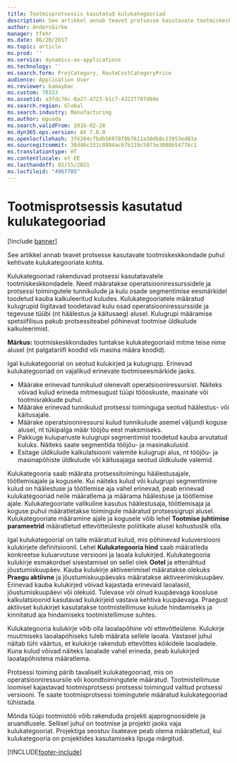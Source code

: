 ```yaml
---
title: Tootmisprotsessis kasutatud kulukategooriad
description: See artikkel annab teavet protsesse kasutavate tootmiskeskkondade puhul kehtivate kulukategooriate kohta.
author: AndersGirke
manager: tfehr
ms.date: 06/20/2017
ms.topic: article
ms.prod: ''
ms.service: dynamics-ax-applications
ms.technology: ''
ms.search.form: ProjCategory, RouteCostCategoryPrice
audience: Application User
ms.reviewer: kamaybac
ms.custom: 78153
ms.assetid: a3fdc76c-0a27-4723-b1c7-4322f707d89e
ms.search.region: Global
ms.search.industry: Manufacturing
ms.author: mguada
ms.search.validFrom: 2016-02-28
ms.dyn365.ops.version: AX 7.0.0
ms.openlocfilehash: 3f6204cfbdb56978f0b7611a38db8c23953ed83a
ms.sourcegitcommit: 38d40c331c8894acb7b119c5073e3088b54776c1
ms.translationtype: HT
ms.contentlocale: et-EE
ms.lasthandoff: 01/15/2021
ms.locfileid: "4967705"
---
```

# <a name="cost-categories-used-in-production-routing"></a>Tootmisprotsessis kasutatud kulukategooriad

[!include [banner](../includes/banner.md)]

See artikkel annab teavet protsesse kasutavate tootmiskeskkondade puhul kehtivate kulukategooriate kohta.

Kulukategooriad rakenduvad protsessi kasutatavatele tootmiskeskkondadele. Need määratakse operatsiooniressurssidele ja protsessi toimingutele tunnikulude ja kulu osade segmentimise eesmärkidel toodetud kauba kalkuleeritud kuludes. Kulukategooriatele määratud kulugrupid liigitavad toodetavad kulu osad operatsiooniressursside ja tegevuse tüübi (nt häälestus ja käitusaeg) alusel. Kulugrupi määramise spetsiifilisus pakub protsessiteabel põhinevat tootmise üldkulude kalkuleerimist. 

**Märkus:** tootmiskeskkondades tuntakse kulukategooriaid mitme teise nime alusel (nt palgatariifi koodid või masina määra koodid). 

Igal kulukategoorial on seotud kulukirjed ja kulugrupp. Erinevad kulukategooriad on vajalikud erinevate tootmiseesmärkide jaoks.

-   Määrake erinevad tunnikulud olenevalt operatsiooniressursist. Näiteks võivad kulud erineda mitmesugust tüüpi tööoskuste, masinate või tootmisrakkude puhul.
-   Määrake erinevad tunnikulud protsessi toiminguga seotud häälestus- või käitusajale.
-   Määrake operatsiooniressursi kulud tunnikulude asemel väljundi koguse alusel, nt tükipalga määr tööjõu eest maksmiseks.
-   Pakkuge kulupanuste kulugrupi segmentimist toodetud kauba arvutatud kuluks. Näiteks saate segmentida tööjõu- ja masinakulusid.
-   Esitage üldkulude kalkulatsiooni valemite kulugrupi alus, nt tööjõu- ja masinapõhiste üldkulude või käitusajaga seotud üldkulude valemid.

Kulukategooria saab määrata protsessitoimingu häälestusajale, töötlemisajale ja kogusele. Kui näiteks kulud või kulugrupi segmentimine kulud on häälestuse ja töötlemise aja vahel erinevad, peab erinevad kulukategooriad neile määratlema ja määrama häälestuse ja töötlemise ajale. Kulukategooriate valikuline kasutus häälestusaja, töötlemisaja ja koguse puhul määratletakse toimingule määratud protsessigrupi alusel. Kulukategooriate määramine ajale ja kogusele võib lehel **Tootmise juhtimise parameetrid** määratletud ettevõtteüleste poliitikate alusel kohustuslik olla. 

Igal kulukategoorial on talle määratud kulud, mis põhinevad kuluversiooni kulukirjete definitsioonil. Lehel **Kulukategooria hind** saab määratleda konkreetse kuluarvutuse versiooni ja laoala kulukirjed. Kulukategooria kulukirje esmakordsel sisestamisel on sellel olek **Ootel** ja ettenähtud jõustumiskuupäev. Kauba kulukirje aktiveerimisel määratakse olekuks **Praegu aktiivne** ja jõustumiskuupäevaks määratakse aktiveerimiskuupäev. Erinevad kauba kulukirjed võivad kajastada erinevaid laoalasid, jõustumiskuupäevi või olekuid. Tulevase või olnud kuupäevaga koosluse kalkulatsioonid kasutavad kulukirjeid vastava kehtiva kuupäevaga. Praegust aktiivset kulukirjet kasutatakse tootmistellimuse kulude hindamiseks ja kinnitatud aja hindamiseks tootmistellimuse suhtes. 

Kulukategooria kulukirje võib olla laoalapõhine või ettevõtteülene. Kulukirje muutmiseks laoalapõhiseks tuleb määrata sellele laoala. Vastasel juhul näitab tühi väärtus, et kulukirje rakendub ettevõttes kõikidele laoaladele. Kuna kulud võivad näiteks laoalade vahel erineda, peab kulukirjed laoalapõhistena määratlema. 

Protsessi toiming pärib tavaliselt kulukategooriad, mis on operatsiooniressursile või koondtoimingutele määratud. Tootmistellimuse loomisel kajastavad tootmisprotsessi protsessi toimingud valitud protsessi versiooni. Te saate tootmisprotsessi toimingutele määratud kulukategooriad tühistada. 

Mõnda tüüpi tootmistöö võib rakenduda projekti ajaprognoosidele ja aruandlusele. Sellisel juhul on tootmise ja projekti jaoks vaja kulukategooriat. Projektiga seostuv lisateave peab olema määratletud, kui kulukategooria on projektides kasutamiseks lipuga märgitud.





[!INCLUDE[footer-include](../../includes/footer-banner.md)]